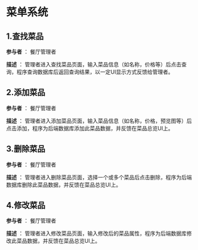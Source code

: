 # 菜单系统

## 1.查找菜品

**参与者** ： 餐厅管理者

**描述** ： 管理者进入查找菜品页面，输入菜品信息（如名称，价格等）后点击查询，程序查询数据库后返回查询结果，以一定UI显示方式反馈给管理者。

## 2.添加菜品

**参与者** ： 餐厅管理者

**描述** ： 管理者进入添加菜品页面，输入菜品信息（如名称，价格，预览图等）后点击添加，程序为后端数据库添加此菜品数据，并反馈在菜品总览UI上。

## 3.删除菜品

**参与者** ： 餐厅管理者

**描述** ： 管理者进入删除菜品页面，选择一个或多个菜品后点击删除，程序为后端数据库删除此菜品数据，并反馈在菜品总览UI上。

## 4.修改菜品

**参与者** ： 餐厅管理者

**描述** ： 管理者进入修改菜品页面，输入修改后的菜品属性，程序为后端数据库修改此菜品数据，并反馈在菜品总览UI上。

